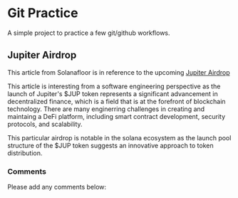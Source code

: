 # Git Practice
A simple project to practice a few git/github workflows.  

## Jupiter Airdrop
This article from Solanafloor is in reference to the upcoming [Jupiter Airdrop](https://solanafloor.com/news/jup-tokenomics-by-jupiter-a-paradigm-of-transparency-and-accountability)

This article is interesting from a software engineering perspective as the launch of Jupiter's $JUP token represents a significant advancement in decentralized finance, which is a field that is at the forefront of blockchain technology. There are many enginerring challenges in creating and maintaing a DeFi platform, including smart contract development, security protocols, and scalability. 

This particular airdrop is notable in the solana ecosystem as the launch pool structure of the $JUP token suggests an innovative approach to token distribution.

### Comments
Please add any comments below: